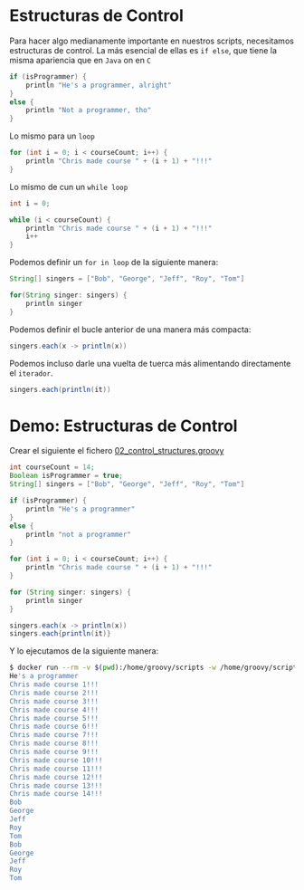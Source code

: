 # Estructuras de Control

Para hacer algo medianamente importante en nuestros scripts, necesitamos estructuras de control. La más esencial de ellas es `if else`, que tiene la misma apariencia que en `Java` on en `C`

```groovy
if (isProgrammer) {
    println "He's a programmer, alright"
}
else {
    println "Not a programmer, tho"
}
```

Lo mismo para un `loop`

```groovy
for (int i = 0; i < courseCount; i++) {
    println "Chris made course " + (i + 1) + "!!!"
}
```

Lo mismo de cun un `while loop`

```groovy
int i = 0;

while (i < courseCount) {
    println "Chris made course " + (i + 1) + "!!!"
    i++
}
```

Podemos definir un `for in loop` de la siguiente manera:

```groovy
String[] singers = ["Bob", "George", "Jeff", "Roy", "Tom"]

for(String singer: singers) {
    println singer
}
```

Podemos definir el bucle anterior de una manera más compacta:

```groovy
singers.each(x -> println(x))
```

Podemos incluso darle una vuelta de tuerca más alimentando directamente el `iterador`.

```groovy
singers.each(println(it))
```

# Demo: Estructuras de Control

Crear el siguiente el fichero [02_control_structures.groovy](playground/02_control_structures.groovy)

```groovy
int courseCount = 14;
Boolean isProgrammer = true;
String[] singers = ["Bob", "George", "Jeff", "Roy", "Tom"]

if (isProgrammer) {
    println "He's a programmer"
}
else {
    println "not a programmer"
}

for (int i = 0; i < courseCount; i++) {
    println "Chris made course " + (i + 1) + "!!!"
}

for (String singer: singers) {
    println singer
}

singers.each(x -> println(x))
singers.each{println(it)}
```

Y lo ejecutamos de la siguiente manera:

```bash
$ docker run --rm -v $(pwd):/home/groovy/scripts -w /home/groovy/scripts groovy:latest groovy 02_control_structures.groovy
He's a programmer
Chris made course 1!!!
Chris made course 2!!!
Chris made course 3!!!
Chris made course 4!!!
Chris made course 5!!!
Chris made course 6!!!
Chris made course 7!!!
Chris made course 8!!!
Chris made course 9!!!
Chris made course 10!!!
Chris made course 11!!!
Chris made course 12!!!
Chris made course 13!!!
Chris made course 14!!!
Bob
George
Jeff
Roy
Tom
Bob
George
Jeff
Roy
Tom
```
